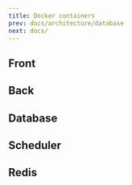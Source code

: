 ```yaml
---
title: Docker containers
prev: docs/architecture/database
next: docs/
---
```


## Front

## Back

## Database

## Scheduler

## Redis